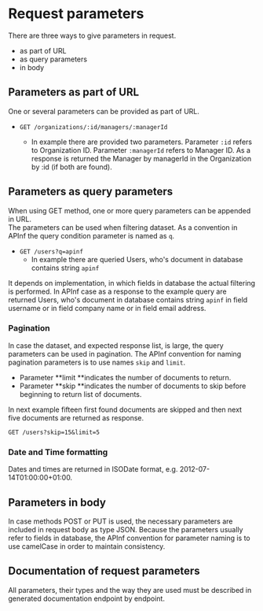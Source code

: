 # Request parameters

There are three ways to give parameters in request.

* as part of URL
* as query parameters
* in body

## Parameters as part of URL

One or several parameters can be provided as part of URL.

* `GET /organizations/:id/managers/:managerId`

  * In example there are provided two parameters. Parameter `:id` refers to Organization ID. Parameter `:managerId` refers to Manager ID. As a response is returned the Manager by managerId in the Organization by :id \(if both are found\).

## Parameters as query parameters

When using GET method, one or more query parameters can be appended in URL.  
The parameters can be used when filtering dataset. As a convention in APInf the query condition parameter is named as `q`.

* `GET /users?q=apinf`
  * In example there are queried Users, who's document in database contains string `apinf` 

It depends on implementation, in which fields in database the actual filtering is performed. In APInf case as a response to the example query are returned Users, who's document in database contains string `apinf` in field username  or in field company name or in field email address.

### Pagination

In case the dataset, and expected response list, is large, the query parameters can be used in pagination. The APInf convention for naming pagination parameters is to use names `skip` and `limit`.

* Parameter **limit **indicates the number of documents to return. 
* Parameter **skip **indicates the number of documents to skip before beginning to return list of documents.

In next example fifteen first found documents are skipped and then next five documents are returned as response.

`GET /users?skip=15&limit=5`

### Date and Time formatting

Dates and times are returned in ISODate format, e.g. 2012-07-14T01:00:00+01:00.

## Parameters in body

In case methods POST or PUT is used, the necessary parameters are included in request body as type JSON. Because the parameters usually refer to fields in database, the APInf convention for parameter naming is to use camelCase in order to maintain consistency.

## Documentation of request parameters

All parameters, their types and the way they are used must be described in generated documentation endpoint by endpoint.



